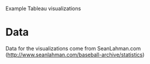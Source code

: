 Example Tableau visualizations


Data
====
Data for the visualizations come from SeanLahman.com (http://www.seanlahman.com/baseball-archive/statistics)
